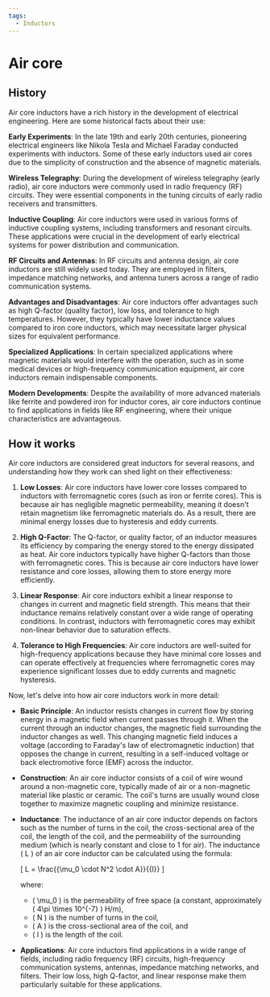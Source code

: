 ```yaml
---
tags:
  - Inductors
---
```


<head>
    <meta name="google-adsense-account" content="ca-pub-9364684337389377">
    <meta charset="UTF-8">
    <meta name="viewport" content="width=device-width, initial-scale=1.0">
    <meta name="description" content="Welcome to ac-electricity! Here you will learn more about electricity, the different components used to make an electrical circuit as well as their features and use cases.">
    <meta name="keywords" content="alexis carbillet, carbillet, electricity, capacitors, conductors, diodes, electronic, energy source, hardware, home appliances, inductors, insulators, resistors, semi-conductors">
    <meta name="author" content="Alexis Carbillet ">
</head>

# Air core

## History

Air core inductors have a rich history in the development of electrical engineering. Here are some historical facts about their use:

**Early Experiments**: In the late 19th and early 20th centuries, pioneering electrical engineers like Nikola Tesla and Michael Faraday conducted experiments with inductors. Some of these early inductors used air cores due to the simplicity of construction and the absence of magnetic materials.

**Wireless Telegraphy**: During the development of wireless telegraphy (early radio), air core inductors were commonly used in radio frequency (RF) circuits. They were essential components in the tuning circuits of early radio receivers and transmitters.

**Inductive Coupling**: Air core inductors were used in various forms of inductive coupling systems, including transformers and resonant circuits. These applications were crucial in the development of early electrical systems for power distribution and communication.

**RF Circuits and Antennas**: In RF circuits and antenna design, air core inductors are still widely used today. They are employed in filters, impedance matching networks, and antenna tuners across a range of radio communication systems.

**Advantages and Disadvantages**: Air core inductors offer advantages such as high Q-factor (quality factor), low loss, and tolerance to high temperatures. However, they typically have lower inductance values compared to iron core inductors, which may necessitate larger physical sizes for equivalent performance.

**Specialized Applications**: In certain specialized applications where magnetic materials would interfere with the operation, such as in some medical devices or high-frequency communication equipment, air core inductors remain indispensable components.

**Modern Developments**: Despite the availability of more advanced materials like ferrite and powdered iron for inductor cores, air core inductors continue to find applications in fields like RF engineering, where their unique characteristics are advantageous.

## How it works

Air core inductors are considered great inductors for several reasons, and understanding how they work can shed light on their effectiveness:

1. **Low Losses**: Air core inductors have lower core losses compared to inductors with ferromagnetic cores (such as iron or ferrite cores). This is because air has negligible magnetic permeability, meaning it doesn't retain magnetism like ferromagnetic materials do. As a result, there are minimal energy losses due to hysteresis and eddy currents.

2. **High Q-Factor**: The Q-factor, or quality factor, of an inductor measures its efficiency by comparing the energy stored to the energy dissipated as heat. Air core inductors typically have higher Q-factors than those with ferromagnetic cores. This is because air core inductors have lower resistance and core losses, allowing them to store energy more efficiently.

3. **Linear Response**: Air core inductors exhibit a linear response to changes in current and magnetic field strength. This means that their inductance remains relatively constant over a wide range of operating conditions. In contrast, inductors with ferromagnetic cores may exhibit non-linear behavior due to saturation effects.

4. **Tolerance to High Frequencies**: Air core inductors are well-suited for high-frequency applications because they have minimal core losses and can operate effectively at frequencies where ferromagnetic cores may experience significant losses due to eddy currents and magnetic hysteresis.

Now, let's delve into how air core inductors work in more detail:

- **Basic Principle**: An inductor resists changes in current flow by storing energy in a magnetic field when current passes through it. When the current through an inductor changes, the magnetic field surrounding the inductor changes as well. This changing magnetic field induces a voltage (according to Faraday's law of electromagnetic induction) that opposes the change in current, resulting in a self-induced voltage or back electromotive force (EMF) across the inductor.

- **Construction**: An air core inductor consists of a coil of wire wound around a non-magnetic core, typically made of air or a non-magnetic material like plastic or ceramic. The coil's turns are usually wound close together to maximize magnetic coupling and minimize resistance.

- **Inductance**: The inductance of an air core inductor depends on factors such as the number of turns in the coil, the cross-sectional area of the coil, the length of the coil, and the permeability of the surrounding medium (which is nearly constant and close to 1 for air). The inductance \( L \) of an air core inductor can be calculated using the formula:
  
  \[ L = \frac{{\mu_0 \cdot N^2 \cdot A}}{{l}} \]

  where:
  - \( \mu_0 \) is the permeability of free space (a constant, approximately \( 4\pi \times 10^{-7} \) H/m),
  - \( N \) is the number of turns in the coil,
  - \( A \) is the cross-sectional area of the coil, and
  - \( l \) is the length of the coil.

- **Applications**: Air core inductors find applications in a wide range of fields, including radio frequency (RF) circuits, high-frequency communication systems, antennas, impedance matching networks, and filters. Their low loss, high Q-factor, and linear response make them particularly suitable for these applications.
